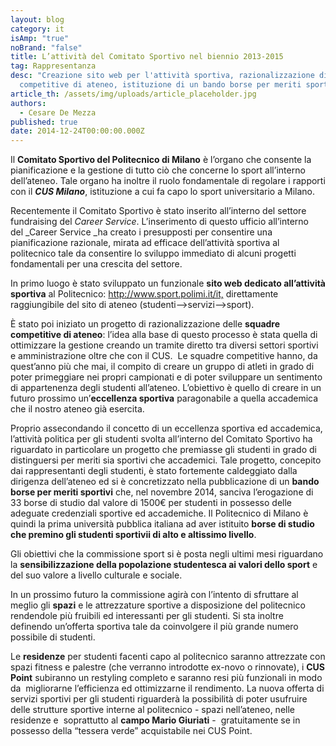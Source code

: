 ```yaml
---
layout: blog
category: it
isAmp: "true"
noBrand: "false"
title: L’attività del Comitato Sportivo nel biennio 2013-2015
tag: Rappresentanza
desc: "Creazione sito web per l'attività sportiva, razionalizzazione di squadre
  competitive di ateneo, istituzione di un bando borse per meriti sportivi. "
article_th: /assets/img/uploads/article_placeholder.jpg
authors:
  - Cesare De Mezza
published: true
date: 2014-12-24T00:00:00.000Z
---
```

Il **Comitato Sportivo del Politecnico di Milano** è l’organo che consente la pianificazione e la gestione di tutto ciò che concerne lo sport all’interno dell’ateneo. Tale organo ha inoltre il ruolo fondamentale di regolare i rapporti con il ***CUS Milano***, istituzione a cui fa capo lo sport universitario a Milano.

Recentemente il Comitato Sportivo è stato inserito all’interno del settore fundraising del *Career Service*. L’inserimento di questo ufficio all’interno del _Career Service _ha creato i presupposti per consentire una pianificazione razionale, mirata ad efficace dell’attività sportiva al politecnico tale da consentire lo sviluppo immediato di alcuni progetti fondamentali per una crescita del settore.

In primo luogo è stato sviluppato un funzionale **sito web dedicato all’attività sportiva** al Politecnico: <http://www.sport.polimi.it/it,> direttamente raggiungibile del sito di ateneo (studenti⟶servizi⟶sport).

È stato poi iniziato un progetto di razionalizzazione delle **squadre competitive di ateneo**: l’idea alla base di questo processo è stata quella di ottimizzare la gestione creando un tramite diretto tra diversi settori sportivi e amministrazione oltre che con il CUS.  Le squadre competitive hanno, da quest’anno più che mai, il compito di creare un gruppo di atleti in grado di poter primeggiare nei propri campionati e di poter sviluppare un sentimento di appartenenza degli studenti all’ateneo. L’obiettivo è quello di creare in un futuro prossimo un’**eccellenza sportiva** paragonabile a quella accademica che il nostro ateneo già esercita. 

Proprio assecondando il concetto di un eccellenza sportiva ed accademica, l’attività politica per gli studenti svolta all’interno del Comitato Sportivo ha riguardato in particolare un progetto che premiasse gli studenti in grado di distinguersi per meriti sia sportivi che accademici. Tale progetto, concepito dai rappresentanti degli studenti, è stato fortemente caldeggiato dalla dirigenza dell’ateneo ed si è concretizzato nella pubblicazione di un **bando borse per meriti sportivi** che, nel novembre 2014, sanciva l’erogazione di 33 borse di studio dal valore di 1500€ per studenti in possesso delle adeguate credenziali sportive ed accademiche. Il Politecnico di Milano è quindi la prima università pubblica italiana ad aver istituito **borse di studio che premino gli studenti sportivii di alto e altissimo livello**.

Gli obiettivi che la commissione sport si è posta negli ultimi mesi riguardano la **sensibilizzazione della popolazione studentesca ai valori dello sport** e del suo valore a livello culturale e sociale. 

In un prossimo futuro la commissione agirà con l’intento di sfruttare al meglio gli **spazi** e le attrezzature sportive a disposizione del politecnico rendendole più fruibili ed interessanti per gli studenti. Si sta inoltre definendo un’offerta sportiva tale da coinvolgere il più grande numero possibile di studenti.

Le **residenze** per studenti facenti capo al politecnico saranno attrezzate con spazi fitness e palestre (che verranno introdotte ex-novo o rinnovate), i **CUS Point** subiranno un restyling completo e saranno resi più funzionali in modo da  migliorarne l’efficienza ed ottimizzarne il rendimento. La nuova offerta di servizi sportivi per gli studenti riguarderà la possibilità di poter usufruire delle strutture sportive interne al politecnico - spazi nell’ateneo, nelle residenze e  soprattutto al **campo Mario Giuriati** -  gratuitamente se in possesso della “tessera verde” acquistabile nei CUS Point.